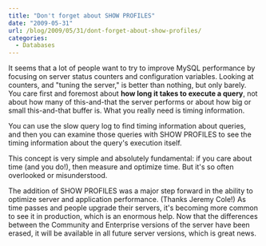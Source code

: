 ```yaml
---
title: "Don't forget about SHOW PROFILES"
date: "2009-05-31"
url: /blog/2009/05/31/dont-forget-about-show-profiles/
categories:
  - Databases
---
```

It seems that a lot of people want to try to improve MySQL performance by focusing on server status counters and configuration variables. Looking at counters, and "tuning the server," is better than nothing, but only barely. You care first and foremost about **how long it takes to execute a query**, not about how many of this-and-that the server performs or about how big or small this-and-that buffer is. What you really need is timing information.

You can use the slow query log to find timing information about queries, and then you can examine those queries with SHOW PROFILES to see the timing information about the query's execution itself.

This concept is very simple and absolutely fundamental: if you care about time (and you do!), then measure and optimize time. But it's so often overlooked or misunderstood.

The addition of SHOW PROFILES was a major step forward in the ability to optimize server and application performance. (Thanks Jeremy Cole!) As time passes and people upgrade their servers, it's becoming more common to see it in production, which is an enormous help. Now that the differences between the Community and Enterprise versions of the server have been erased, it will be available in all future server versions, which is great news.



